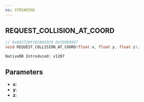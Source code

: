 ```yaml
---
ns: STREAMING
---
```

## REQUEST_COLLISION_AT_COORD

```c
// 0x0A3720F162A033C9 0xCD9805E7
void REQUEST_COLLISION_AT_COORD(float x, float y, float z);
```

```
NativeDB Introduced: v1207
```

## Parameters
* **x**:
* **y**:
* **z**:
